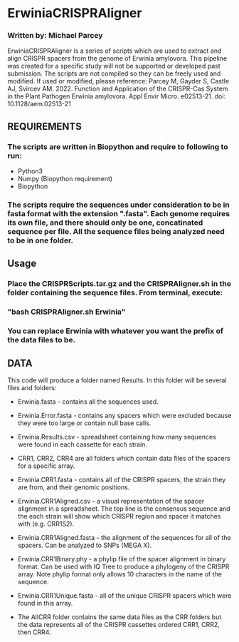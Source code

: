 # ErwiniaCRISPRAligner
### Written by: Michael Parcey

ErwiniaCRISPRAligner is a series of scripts which are used to extract and align CRISPR spacers from the genome of Erwinia amylovora. This pipeline was created for a specific study will not be supported or developed past submission. The scripts are not compiled so they can be freely used and modified.
If used or modified, please reference:
Parcey M, Gayder S, Castle AJ, Svircev AM. 2022. Function and Application of the CRISPR-Cas System in the Plant Pathogen Erwinia amylovora. Appl Envir Micro. e02513-21. doi: 10.1128/aem.02513-21

## REQUIREMENTS

### The scripts are written in Biopython and require to following to run:
* Python3
* Numpy (Biopython requirement)
* Biopython

### The scripts require the sequences under consideration to be in fasta format with the extension ".fasta". Each genome requires its own file, and there should only be one, concatinated sequence per file. All the sequence files being analyzed need to be in one folder.

## Usage

### Place the CRISPRScripts.tar.gz and the CRISPRAligner.sh in the folder containing the sequence files. From terminal, execute:
### "bash CRISPRAligner.sh Erwinia" 
### You can replace Erwinia with whatever you want the prefix of the data files to be.

## DATA
This code will produce a folder named Results. In this folder will be several files and folders:

* Erwinia.fasta - contains all the sequences used.
* Erwinia.Error.fasta - contains any spacers which were excluded because they were too large or contain null base calls.
* Erwinia.Results.csv - spreadsheet containing how many sequences were found in each cassette for each strain.

* CRR1, CRR2, CRR4 are all folders which contain data files of the spacers for a specific array.
* Erwinia.CRR1.fasta - contains all of the CRISPR spacers, the strain they are from, and their genomic positions.
* Erwinia.CRR1Aligned.csv - a visual representation of the spacer alignment in a spreadsheet. The top line is the consensus sequence and the each strain will show which CRISPR region and spacer it matches with (e.g. CRR1S2).
* Erwinia.CRR1Aligned.fasta - the alignment of the sequences for all of the spacers. Can be analyzed to SNPs (MEGA X).
* Erwinia.CRR1Binary.phy - a phylip file of the spacer alignment in binary format. Can be used with IQ Tree to produce a phylogeny of the CRISPR array. Note phylip format only allows 10 characters in the name of the sequence.
* Erwinia.CRR1Unique.fasta - all of the unique CRISPR spacers which were found in this array.

* The AllCRR folder contains the same data files as the CRR folders but the data represents all of the CRISPR cassettes ordered CRR1, CRR2, then CRR4.
